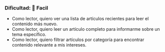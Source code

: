 ### Dificultad: 🦋 Facil 

- Como lector, quiero ver una lista de artículos recientes para leer el contenido más nuevo.
- Como lector, quiero leer un artículo completo para informarme sobre un tema específico.
- Como lector, quiero filtrar artículos por categoría para encontrar contenido relevante a mis intereses.